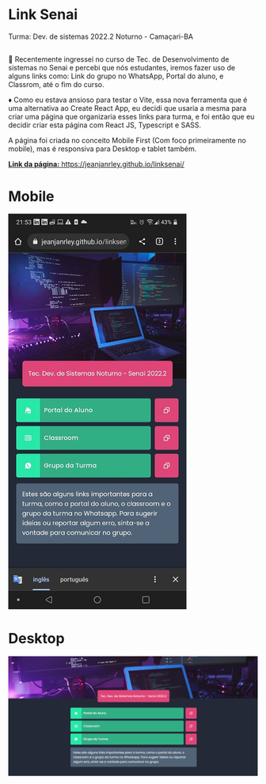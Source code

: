 <h1>Link Senai</h1>
<p>Turma: Dev. de sistemas 2022.2 Noturno - Camaçari-BA</p>

##

<p>
🔴 Recentemente ingressei no curso de Tec. de Desenvolvimento de sistemas no Senai e percebi que nós estudantes, iremos fazer uso de alguns links como: Link do grupo no WhatsApp, Portal do aluno, e Classrom, até o fim do curso.
</p>

<p>
♦️ Como eu estava ansioso para testar o Vite, essa nova ferramenta que é uma alternativa ao Create React App, eu decidi que usaria a mesma para criar uma página que organizaria esses links para turma, e foi então que eu decidir criar esta página com React JS, Typescript e SASS.
</p>

<p>
A página foi criada no conceito Mobile First (Com foco primeiramente no mobile), mas é responsiva para Desktop e tablet também.
</p>

<div>
<a href="https://jeanjanrley.github.io/linksenai/" target="_black"><strong>Link da página:</strong>	https://jeanjanrley.github.io/linksenai/</a>
</div>

##

<div>
	<h1>Mobile</h1>
	<img src="./public/mobile-sreenshot.jpeg">
	<h1>Desktop</h1>
	<img src="./public/desktop-sreenshot.png">
<div>